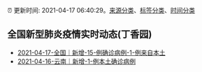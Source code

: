 :alarm_clock: 更新时间: 2021-04-17 06:40:29。[来源分类](../README.md)、[标签分类](../TAGS.md)、[时间分类](../TIMELINE.md)

## 全国新型肺炎疫情实时动态(丁香园)




- [2021-04-17-全国｜新增-15-例确诊病例-1-例来自本土](http://app.cctv.com/special/cportal/detail/arti/index.html?id=ArtismxA6y42XgxowjxeMD8e210417&isfromapp=1) 
- [2021-04-16-云南｜新增-1-例本土确诊病例](http://app.cctv.com/special/cportal/detail/arti/index.html?id=ArtikPsvWuvXpEKBp9HORIVb210417&isfromapp=1) 